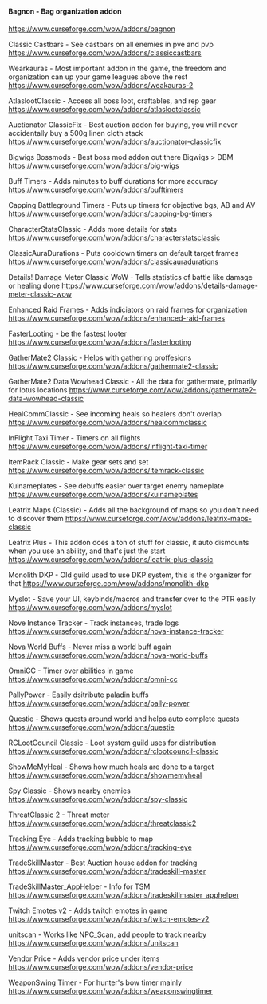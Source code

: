 #### Bagnon - Bag organization addon
  https://www.curseforge.com/wow/addons/bagnon

Classic Castbars - See castbars on all enemies in pve and pvp
  https://www.curseforge.com/wow/addons/classiccastbars

Wearkauras - Most important addon in the game, the freedom and organization can up your game leagues above the rest
  https://www.curseforge.com/wow/addons/weakauras-2

AtlaslootClassic - Access all boss loot, craftables, and rep gear
  https://www.curseforge.com/wow/addons/atlaslootclassic

Auctionator ClassicFix - Best auction addon for buying, you will never accidentally buy a 500g linen cloth stack
  https://www.curseforge.com/wow/addons/auctionator-classicfix

Bigwigs Bossmods - Best boss mod addon out there Bigwigs > DBM
  https://www.curseforge.com/wow/addons/big-wigs

Buff Timers - Adds minutes to buff durations for more accuracy
  https://www.curseforge.com/wow/addons/bufftimers

Capping Battleground Timers - Puts up timers for objective bgs, AB and AV
  https://www.curseforge.com/wow/addons/capping-bg-timers

CharacterStatsClassic - Adds more details for stats
  https://www.curseforge.com/wow/addons/characterstatsclassic

ClassicAuraDurations - Puts cooldown timers on default target frames
  https://www.curseforge.com/wow/addons/classicauradurations

Details! Damage Meter Classic WoW - Tells statistics of battle like damage or healing done
  https://www.curseforge.com/wow/addons/details-damage-meter-classic-wow

Enhanced Raid Frames - Adds indiciators on raid frames for organization
  https://www.curseforge.com/wow/addons/enhanced-raid-frames

FasterLooting - be the fastest looter
  https://www.curseforge.com/wow/addons/fasterlooting

GatherMate2 Classic - Helps with gathering proffesions
  https://www.curseforge.com/wow/addons/gathermate2-classic

GatherMate2 Data Wowhead Classic - All the data for gathermate, primarily for lotus locations
  https://www.curseforge.com/wow/addons/gathermate2-data-wowhead-classic

HealCommClassic - See incoming heals so healers don't overlap
  https://www.curseforge.com/wow/addons/healcommclassic

InFlight Taxi Timer - Timers on all flights
  https://www.curseforge.com/wow/addons/inflight-taxi-timer

ItemRack Classic - Make gear sets and set 
  https://www.curseforge.com/wow/addons/itemrack-classic

Kuinameplates - See debuffs easier over target enemy nameplate
  https://www.curseforge.com/wow/addons/kuinameplates

Leatrix Maps (Classic) - Adds all the background of maps so you don't need to discover them
  https://www.curseforge.com/wow/addons/leatrix-maps-classic

Leatrix Plus - This addon does a ton of stuff for classic, it auto dismounts when you use an ability, and that's just the start
  https://www.curseforge.com/wow/addons/leatrix-plus-classic

Monolith DKP - Old guild used to use DKP system, this is the organizer for that
  https://www.curseforge.com/wow/addons/monolith-dkp

Myslot - Save your UI, keybinds/macros and transfer over to the PTR easily
  https://www.curseforge.com/wow/addons/myslot
  
Nove Instance Tracker - Track instances, trade logs
  https://www.curseforge.com/wow/addons/nova-instance-tracker
  
Nova World Buffs - Never miss a world buff again
  https://www.curseforge.com/wow/addons/nova-world-buffs
  
OmniCC - Timer over abilities in game
  https://www.curseforge.com/wow/addons/omni-cc

PallyPower - Easily dsitribute paladin buffs
  https://www.curseforge.com/wow/addons/pally-power

Questie - Shows quests around world and helps auto complete quests
  https://www.curseforge.com/wow/addons/questie

RCLootCouncil Classic - Loot system guild uses for distribution
  https://www.curseforge.com/wow/addons/rclootcouncil-classic

ShowMeMyHeal - Shows how much heals are done to a target
  https://www.curseforge.com/wow/addons/showmemyheal

Spy Classic - Shows nearby enemies
  https://www.curseforge.com/wow/addons/spy-classic

ThreatClassic 2 - Threat meter
  https://www.curseforge.com/wow/addons/threatclassic2
  
Tracking Eye - Adds tracking bubble to map
  https://www.curseforge.com/wow/addons/tracking-eye
  
TradeSkillMaster - Best Auction house addon for tracking
  https://www.curseforge.com/wow/addons/tradeskill-master
  
TradeSkillMaster_AppHelper - Info for TSM
  https://www.curseforge.com/wow/addons/tradeskillmaster_apphelper
  
Twitch Emotes v2 - Adds twitch emotes in game
  https://www.curseforge.com/wow/addons/twitch-emotes-v2
  
unitscan - Works like NPC_Scan, add people to track nearby
  https://www.curseforge.com/wow/addons/unitscan
  
Vendor Price - Adds vendor price under items
  https://www.curseforge.com/wow/addons/vendor-price
  
WeaponSwing Timer - For hunter's bow timer mainly
  https://www.curseforge.com/wow/addons/weaponswingtimer


